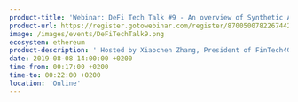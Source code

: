 ```yaml
---
product-title: 'Webinar: DeFi Tech Talk #9 - An overview of Synthetic Assets on Ethereum'
product-url: https://register.gotowebinar.com/register/8700500782267442699
image: /images/events/DeFiTechTalk9.png
ecosystem: ethereum
product-description: ' Hosted by Xiaochen Zhang, President of FinTech4Good and Jenny Yang, CEO, BlockGlobe, the DeFi Tech Talk aims to introduce the most insightful thought leaders and DeFi innovations to the general public.'  
date: 2019-08-08 14:00:00 +0200
time-from: 00:17:00 +0200
time-to: 00:22:00 +0200
location: 'Online'
---
```


